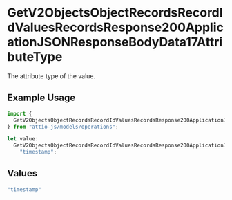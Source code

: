 # GetV2ObjectsObjectRecordsRecordIdValuesRecordsResponse200ApplicationJSONResponseBodyData17AttributeType

The attribute type of the value.

## Example Usage

```typescript
import {
  GetV2ObjectsObjectRecordsRecordIdValuesRecordsResponse200ApplicationJSONResponseBodyData17AttributeType,
} from "attio-js/models/operations";

let value:
  GetV2ObjectsObjectRecordsRecordIdValuesRecordsResponse200ApplicationJSONResponseBodyData17AttributeType =
    "timestamp";
```

## Values

```typescript
"timestamp"
```